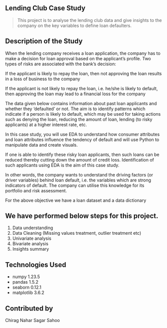 ## Lending Club Case Study
> This project is to analyse the lending club data and give insights to the company on the key variables to define loan defaulters.


## Description of the Study
When the lending company receives a loan application, the company has to make a decision for loan approval based on the applicant’s profile. Two types of risks are associated with the bank’s decision:

If the applicant is likely to repay the loan, then not approving the loan results in a loss of business to the company

If the applicant is not likely to repay the loan, i.e. he/she is likely to default, then approving the loan may lead to a financial loss for the company

The data given below contains information about past loan applicants and whether they ‘defaulted’ or not. The aim is to identify patterns which indicate if a person is likely to default, which may be used for taking actions such as denying the loan, reducing the amount of loan, lending (to risky applicants) at a higher interest rate, etc.

In this case study, you will use EDA to understand how consumer attributes and loan attributes influence the tendency of default and will use Python to manipulate data and create visuals.

If one is able to identify these risky loan applicants, then such loans can be reduced thereby cutting down the amount of credit loss. Identification of such applicants using EDA is the aim of this case study.

In other words, the company wants to understand the driving factors (or driver variables) behind loan default, i.e. the variables which are strong indicators of default.  The company can utilise this knowledge for its portfolio and risk assessment. 

For the above objective we have a loan dataset and a data dictionary

## We have performed below steps for this project.
1. Data understanding
2. Data Cleaning (Missing values treatment, outlier treatment etc)
3. Univariate analysis
4. Bivariate analysis
5. Insights summary


## Technologies Used
- numpy 1.23.5
- pandas 1.5.2
- seaborn 0.12.1
- matplotlib 3.6.2


## Contributed by
Chirag Nahar
Sagar Sahoo
